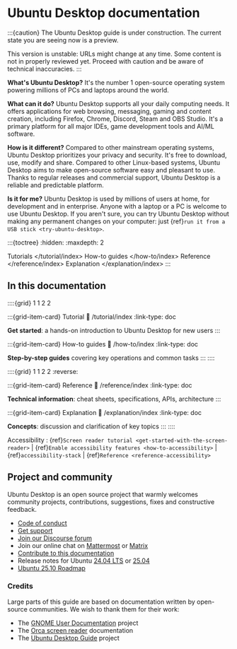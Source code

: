 # Ubuntu Desktop documentation

:::{caution}
The Ubuntu Desktop guide is under construction. The current state you are seeing now is a preview.

This version is unstable: URLs might change at any time. Some content is not in properly reviewed yet. Proceed with caution and be aware of technical inaccuracies.
:::

<!--
This introduction of Ubuntu Desktop is mainly reused from <https://ubuntu.com/desktop>.
-->

**What's Ubuntu Desktop?** It's the number 1 open-source operating system powering millions of PCs and laptops around the world.

**What can it do?** Ubuntu Desktop supports all your daily computing needs. It offers applications for web browsing, messaging, gaming and content creation, including Firefox, Chrome, Discord, Steam and OBS Studio. It's a primary platform for all major IDEs, game development tools and AI/ML software. 

**How is it different?** Compared to other mainstream operating systems, Ubuntu Desktop prioritizes your privacy and security. It's free to download, use, modify and share. Compared to other Linux-based systems, Ubuntu Desktop aims to make open-source software easy and pleasant to use. Thanks to regular releases and commercial support, Ubuntu Desktop is a reliable and predictable platform.

**Is it for me?** Ubuntu Desktop is used by millions of users at home, for development and in enterprise. Anyone with a laptop or a PC is welcome to use Ubuntu Desktop. If you aren't sure, you can try Ubuntu Desktop without making any permanent changes on your computer: just {ref}`run it from a USB stick <try-ubuntu-desktop>`.

:::{toctree}
:hidden:
:maxdepth: 2

Tutorials </tutorial/index>
How-to guides </how-to/index>
Reference </reference/index>
Explanation </explanation/index>
:::

## In this documentation

::::{grid} 1 1 2 2

:::{grid-item-card} Tutorial
:link: /tutorial/index
:link-type: doc

**Get started**: a hands-on introduction to Ubuntu Desktop for new users
:::

:::{grid-item-card} How-to guides
:link: /how-to/index
:link-type: doc

**Step-by-step guides** covering key operations and common tasks
:::
::::

::::{grid} 1 1 2 2
:reverse:

:::{grid-item-card} Reference
:link: /reference/index
:link-type: doc

**Technical information**: cheat sheets, specifications, APIs, architecture
:::

:::{grid-item-card} Explanation
:link: /explanation/index
:link-type: doc

**Concepts**: discussion and clarification of key topics
:::
::::

Accessibility
: {ref}`Screen reader tutorial <get-started-with-the-screen-reader>` | {ref}`Enable accessibility features <how-to-accessibility>` | {ref}`accessibility-stack` | {ref}`Reference <reference-accessibility>`


## Project and community

Ubuntu Desktop is an open source project that warmly welcomes community projects, contributions, suggestions, fixes and constructive feedback.

* [Code of conduct](https://ubuntu.com/community/code-of-conduct)
* [Get support](https://ubuntu.com/support/community-support)
* [Join our Discourse forum](https://discourse.ubuntu.com/c/project/desktop/)
* Join our online chat on [Mattermost](https://chat.canonical.com/canonical/channels/desktop) or [Matrix](https://matrix.to/#/#desktop-dev:ubuntu.com)
* [Contribute to this documentation](https://github.com/ubuntu/ubuntu-desktop-documentation/blob/main/CONTRIBUTING.md)
* Release notes for Ubuntu [24.04 LTS](https://discourse.ubuntu.com/t/noble-numbat-release-notes/39890) or [25.04](https://discourse.ubuntu.com/t/ubuntu-25-04-plucky-puffin-released/59303)
* [Ubuntu 25.10 Roadmap](https://discourse.ubuntu.com/t/ubuntu-desktop-25-10-the-questing-quokka-roadmap/)


### Credits

Large parts of this guide are based on documentation written by open-source communities. We wish to thank them for their work:

* The [GNOME User Documentation](https://gitlab.gnome.org/GNOME/gnome-user-docs) project
* The [Orca screen reader](https://gitlab.gnome.org/GNOME/orca) documentation
* The [Ubuntu Desktop Guide](https://launchpad.net/ubuntu/+source/ubuntu-docs) project

